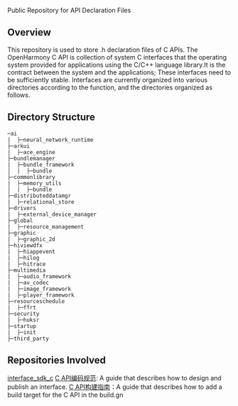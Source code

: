 Public Repository for API Declaration Files

## Overview

This repository is used to store .h declaration files of C APIs. The OpenHarmony C API is collection of system C interfaces that the operating system provided for applications using the C/C++ language library.It is the contract between the system and the applications; These interfaces need to be sufficiently stable. Interfaces are currently organized into various directories according to the function, and the directories organized as follows.

## Directory Structure

    ─ai
    |  ├─neural_network_runtime
    ├─arkui
    |  ├─ace_engine
    ├─bundlemanager
    |  ├─bundle_framework
    │  |  ├─bundle
    ├─commonlibrary
    |  ├─memory_utils
    │  |  ├─bundle
    ├─distributeddatamgr
    |  ├─relational_store
    ├─drivers
    |  ├─external_device_manager
    ├─global
    |  ├─resource_management
    ├─graphic
    |  ├─graphic_2d
    ├─hiviewdfx
    |  ├─hiappevent
    |  ├─hilog
    |  ├─hitrace
    ├─multimedia
    |  ├─audio_framework
    |  ├─av_codec
    |  ├─image_framework
    |  ├─player_framework
    ├─resourceschedule
    |  ├─ffrt
    ├─security
    |  ├─huksr
    ├─startup
    |  ├─init
    ├─third_party
    

## Repositories Involved

[interface_sdk_c](https://gitee.com/openharmony-sig/interface_sdk_c/)
[C API编码规范](https://gitee.com/openharmony-sig/interface_sdk_c/blob/master/docs/capi_naming.md): A guide that describes how to design and publish an interface.
[C API构建指南](https://gitee.com/openharmony-sig/interface_sdk_c/blob/master/docs/howto_add.md)：A guide that describes how to add a build target for the C API in the build.gn